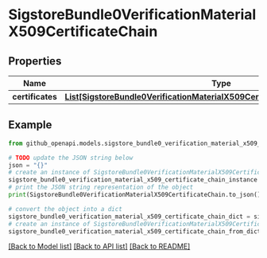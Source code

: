 # SigstoreBundle0VerificationMaterialX509CertificateChain


## Properties

Name | Type | Description | Notes
------------ | ------------- | ------------- | -------------
**certificates** | [**List[SigstoreBundle0VerificationMaterialX509CertificateChainCertificatesInner]**](SigstoreBundle0VerificationMaterialX509CertificateChainCertificatesInner.md) |  | [optional] 

## Example

```python
from github_openapi.models.sigstore_bundle0_verification_material_x509_certificate_chain import SigstoreBundle0VerificationMaterialX509CertificateChain

# TODO update the JSON string below
json = "{}"
# create an instance of SigstoreBundle0VerificationMaterialX509CertificateChain from a JSON string
sigstore_bundle0_verification_material_x509_certificate_chain_instance = SigstoreBundle0VerificationMaterialX509CertificateChain.from_json(json)
# print the JSON string representation of the object
print(SigstoreBundle0VerificationMaterialX509CertificateChain.to_json())

# convert the object into a dict
sigstore_bundle0_verification_material_x509_certificate_chain_dict = sigstore_bundle0_verification_material_x509_certificate_chain_instance.to_dict()
# create an instance of SigstoreBundle0VerificationMaterialX509CertificateChain from a dict
sigstore_bundle0_verification_material_x509_certificate_chain_from_dict = SigstoreBundle0VerificationMaterialX509CertificateChain.from_dict(sigstore_bundle0_verification_material_x509_certificate_chain_dict)
```
[[Back to Model list]](../README.md#documentation-for-models) [[Back to API list]](../README.md#documentation-for-api-endpoints) [[Back to README]](../README.md)


